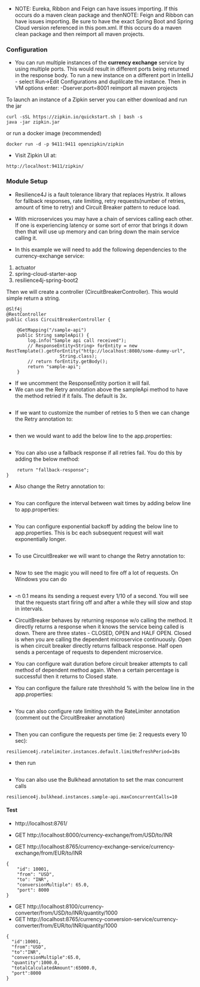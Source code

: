 * NOTE: Eureka, Ribbon and Feign can have issues importing.  If this occurs do a maven clean package and thenNOTE: Feign and Ribbon can have issues importing. Be sure to have the exact Spring Boot and Spring Cloud version referenced in this pom.xml. If this occurs do a maven clean package and then reimport all maven projects.

### Configuration
* You can run multiple instances of the **currency exchange** service by using multiple ports. This would result in different ports being returned in the response body. To run a new instance on a different port in IntelliJ - select Run->Edit Configurations and duplilcate the instance. Then in VM options enter: -Dserver.port=8001 reimport all maven projects 

To launch an instance of a Zipkin server you can either download and run the jar 
```
curl -sSL https://zipkin.io/quickstart.sh | bash -s
java -jar zipkin.jar
```
or run a docker image (recommended)
```
docker run -d -p 9411:9411 openzipkin/zipkin
```

* Visit Zipkin UI at:
```
http://localhost:9411/zipkin/
```


### Module Setup
* Resilience4J is a fault tolerance library that replaces Hystrix.  It allows for fallback responses, rate limiting, retry requests(number of retries, amount of time to retry) and Circuit Breaker pattern to reduce load.  
* With microservices you may have a chain of services calling each other.  If one is experiencing latency or some sort of error that brings it down then that will use up memory and can bring down the main service calling it.  

* In this example we will need to add the following dependencies to the currency-exchange service:  
1. actuator
2. spring-cloud-starter-aop 
3. resilience4j-spring-boot2

Then we will create a controller (CircuitBreakerController).  This would simple return a string.
```
@Slf4j
@RestController
public class CircuitBreakerController {

    @GetMapping("/sample-api")
    public String sampleApi() {
        log.info("Sample api call received");
        // ResponseEntity<String> forEntity = new RestTemplate().getForEntity("http://localhost:8080/some-dummy-url",
                    String.class);
        // return forEntity.getBody();
        return "sample-api";
    }
```

* If we uncomment the ResponseEntity portion it will fail.
* We can use the Retry annotation above the sampleApi method to have the method retried if it fails.  The default is 3x.
```@Retry(name="default") 
```

* If we want to customize the number of retries to 5 then we can change the Retry annotation to:
```@Retry(name="sample-api") 
```
* then we would want to add the below line to the app.properties:
```resilience4j.retry.instances.sample-api.maxRetryAttempts=5
```

* You can also use a fallback response if all retries fail.  You do this by adding the below method:
```public String hardcodedResponse(Exception ex) {
    return "fallback-response";
}
```
* Also change the Retry annotation to:
```@Retry(name="sample-api", fallbackMethod="hardcodedResponse") 
```

* You can configure the interval between wait times by adding below line to app.properties:
```resilience4j.retry.instances.sample-api.waitDuration=1s
```

* You can configure exponential backoff by adding the below line to app.properties.  This is bc each subsequent request will wait exponentially longer.
```resilience4j.retry.instances.sample-api.enableExponentialBackoff=true
```

* To use CircuitBreaker we will want to change the Retry annotation to:
```@CircuitBreaker(name = "default", fallbackMethod = "hardcodedResponse")
```

* Now to see the magic you will need to fire off a lot of requests.  On Windows you can do 
``` watch -n 0.1 curl http://localhost:8000/sample-api
```
* -n 0.1 means its sending a request every 1/10 of a second.  You will see that the requests start firing off and after a while they will slow and stop in intervals.

* CircuitBreaker behaves by returning response w/o calling the method.  It directly returns a response when it knows the service being called is down.  There are three states - CLOSED, OPEN and HALF OPEN.  Closed is when you are calling the dependent microservice continuously.  Open is when circuit breaker directly returns fallback response.  Half open sends a percentage of requests to dependent microservice.  
* You can configure wait duration before circuit breaker attempts to call method of dependent method again.  When a certain percentage is successful then it returns to Closed state.  

* You can configure the failure rate threshhold % with the below line in the app.properties:
```resilience4j.circuitbreaker.instances.default.failureRateThreshold=90
```

* You can also configure rate limiting with the RateLimiter annotation (comment out the CircuitBreaker annotation)
```@RateLimiter(name="default")
```

* Then you can configure the requests per time (ie: 2 requests every 10 sec):
```resilience4j.ratelimiter.instances.default.limitForPeriod=2
resilience4j.ratelimiter.instances.default.limitRefreshPeriod=10s
```
* then run 
```watch -n 1 curl http://localhost:8000/sample-api
```

* You can also use the Bulkhead annotation to set the max concurrent calls

```resilience4j.bulkhead.instances.default.maxConcurrentCalls=10
resilience4j.bulkhead.instances.sample-api.maxConcurrentCalls=10
```



#### Test
* http://localhost:8761/

* GET http://localhost:8000/currency-exchange/from/USD/to/INR
* GET http://localhost:8765/currency-exchange-service/currency-exchange/from/EUR/to/INR
```
{
    "id": 10001,
    "from": "USD",
    "to": "INR",
    "conversionMultiple": 65.0,
    "port": 8000
}
```

* GET http://localhost:8100/currency-converter/from/USD/to/INR/quantity/1000
* GET http://localhost:8765/currency-conversion-service/currency-converter/from/EUR/to/INR/quantity/1000

```
{
  "id":10001,
  "from":"USD",
  "to":"INR",
  "conversionMultiple":65.0,
  "quantity":1000.0,
  "totalCalculatedAmount":65000.0,
  "port":8000
}
```
